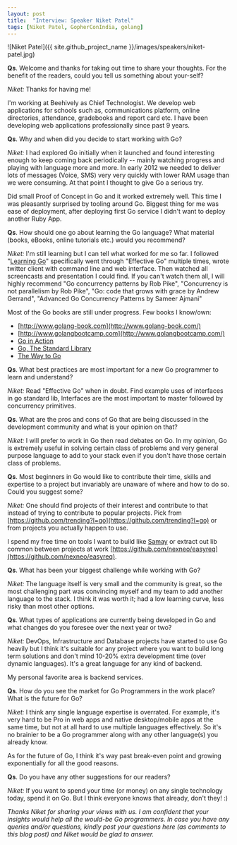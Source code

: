 ```yaml
---
layout: post
title:  "Interview: Speaker Niket Patel"
tags: [Niket Patel, GopherConIndia, golang]
---
```


![Niket Patel]({{ site.github_project_name }}/images/speakers/niket-patel.jpg)

**Qs**. Welcome and thanks for taking out time to share your thoughts. For the benefit of the readers, could you tell us something about your-self?

_Niket:_ Thanks for having me!

I'm working at Beehively as Chief Technologist. We develop web applications for schools such as, communications platform, online directories, attendance, gradebooks and report card etc. I have been developing web applications professionally since past 9 years.

**Qs**. Why and when did you decide to start working with Go?

_Niket:_ I had explored Go initially when it launched and found interesting enough to keep coming back periodically -- mainly watching progress and playing with language more and more. In early 2012 we needed to deliver lots of messages (Voice, SMS) very very quickly with lower RAM usage than we were consuming. At that point I thought to give Go a serious try.

Did small Proof of Concept in Go and it worked extremely well. This time I was pleasantly surprised by tooling around Go. Biggest thing for me was ease of deployment, after deploying first Go service I didn't want to deploy another Ruby App.

**Qs**. How should one go about learning the Go language? What material (books, eBooks, online tutorials etc.) would you recommend?

_Niket:_ I'm still learning but I can tell what worked for me so far. I followed "[Learning Go](http://golang.org/doc/)" specifically went through "Effective Go" multiple times, wrote twitter client with command line and web interface. Then watched all screencasts and presentation I could find. If you can't watch them all, I will highly recommend "Go concurrency patterns by Rob Pike", "Concurrency is not parallelism by Rob Pike", "Go: code that grows with grace by Andrew Gerrand", "Advanced Go Concurrency Patterns by Sameer Ajmani"

Most of the Go books are still under progress. Few books I know/own:

* [http://www.golang-book.com](http://www.golang-book.com/)
* [http://www.golangbootcamp.com](http://www.golangbootcamp.com/)
* [Go in Action](http://www.manning.com/ketelsen/) 
* [Go, The Standard Library](http://thestandardlibrary.com/go.html)
* [The Way to Go](http://www.amazon.com/dp/1469769166)

**Qs**. What best practices are most important for a new Go programmer to learn and understand?

_Niket:_ Read "Effective Go" when in doubt. Find example uses of interfaces in go standard lib, Interfaces are the most important to master followed by concurrency primitives.

**Qs**. What are the pros and cons of Go that are being discussed in the development community and what is your opinion on that?

_Niket:_ I will prefer to work in Go then read debates on Go. In my opinion, Go is extremely useful in solving certain class of problems and very general purpose language to add to your stack even if you don't have those certain class of problems.

**Qs**. Most beginners in Go would like to contribute their time, skills and expertise to a project but invariably are unaware of where and how to do so. Could you suggest some?

_Niket:_ One should find projects of their interest and contribute to that instead of trying to contribute to popular projects. Pick from [https://github.com/trending?l=go](https://github.com/trending?l=go) or from projects you actually happen to use.

I spend my free time on tools I want to build like [Samay](https://github.com/nexneo/samay) or extract out lib common between projects at work [https://github.com/nexneo/easyreq](https://github.com/nexneo/easyreq).

**Qs**. What has been your biggest challenge while working with Go?

_Niket:_ The language itself is very small and the community is great, so the most challenging part was convincing myself and my team to add another language to the stack. I think it was worth it; had a low learning curve, less risky than most other options.

**Qs**. What types of applications are currently being developed in Go and what changes do you foresee over the next year or two?

_Niket:_ DevOps, Infrastructure and Database projects have started to use Go heavily but I think it's suitable for any project where you want to build long term solutions and don't mind 10-20% extra development time (over dynamic languages). It's a great language for any kind of backend.

My personal favorite area is backend services.

**Qs**. How do you see the market for Go Programmers in the work place? What is the future for Go?

_Niket:_ I think any single language expertise is overrated. For example, it's very hard to be Pro in web apps and native desktop/mobile apps at the same time, but not at all hard to use multiple languages effectively. So it's no brainier to be a Go programmer along with any other language(s) you already know.

As for the future of Go, I think it's way past break-even point and growing exponentially for all the good reasons. 

**Qs**. Do you have any other suggestions for our readers?

_Niket:_ If you want to spend your time (or money) on any single technology today, spend it on Go. But I think everyone knows that already, don't they! :)

_Thanks Niket for sharing your views with us. I am confident that your insights would help all the would-be Go programmers. In case you have any queries and/or questions, kindly post your questions here (as comments to this blog post) and Niket would be glad to answer._
